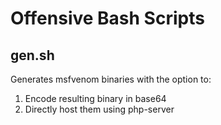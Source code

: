 # Offensive Bash Scripts

## gen.sh
Generates msfvenom binaries with the option to:
1. Encode resulting binary in base64
2. Directly host them using php-server
